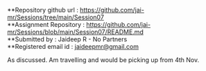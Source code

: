 **Repository github url : https://github.com/jai-mr/Sessions/tree/main/Session07 <br/>
**Assignment Repository : https://github.com/jai-mr/Sessions/blob/main/Session07/README.md <br/>
**Submitted by : Jaideep R - No Partners<br/>
**Registered email id : jaideepmr@gmail.com<br/>

As discussed. Am travelling and would be picking up from 4th Nov. 
